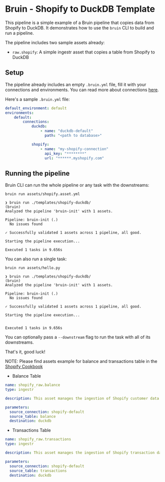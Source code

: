 # Bruin - Shopify to DuckDB Template

This pipeline is a simple example of a Bruin pipeline that copies data from Shopify to DuckDB. It demonstrates how to use the `bruin` CLI to build and run a pipeline.

The pipeline includes two sample assets already:
- `raw.shopify`: A simple ingestr asset that copies a table from Shopify to DuckDB

## Setup
The pipeline already includes an empty `.bruin.yml` file, fill it with your connections and environments. You can read more about connections [here](https://bruin-data.github.io/bruin/connections/overview.html).

Here's a sample `.bruin.yml` file:

```yaml
default_environment: default
environments:
    default:
        connections:
            duckdb:
                - name: "duckdb-default"
                  path: "<path to database>"

            shopify:
                - name: "my-shopify-connection"
                  api_key: "********"
                  url: "******.myshopify.com"
```
## Running the pipeline
Bruin CLI can run the whole pipeline or any task with the downstreams:
```shell
bruin run assets/shopify.asset.yml
```

```shell
❯ bruin run ./templates/shopify-duckdb/                                                       (bruin) 
Analyzed the pipeline 'bruin-init' with 1 assets.

Pipeline: bruin-init (.)
  No issues found

✓ Successfully validated 1 assets across 1 pipeline, all good.

Starting the pipeline execution...

Executed 1 tasks in 9.656s
```

You can also run a single task:

```shell
bruin run assets/hello.py                            
```

```shell
❯ bruin run ./templates/shopify-duckdb/                                                       (bruin) 
Analyzed the pipeline 'bruin-init' with 1 assets.

Pipeline: bruin-init (.)
  No issues found

✓ Successfully validated 1 assets across 1 pipeline, all good.

Starting the pipeline execution...


Executed 1 tasks in 9.656s
```

You can optionally pass a `--downstream` flag to run the task with all of its downstreams.

That's it, good luck!


NOTE: Please find assets example for balance and transactions table in the [Shopify Cookbook](https://bruin-data.github.io/docs/cookbook/shopify-pipelines.html)

- Balance Table
```yaml
name: shopify_raw.balance
type: ingestr

description: This asset manages the ingestion of Shopify customer data into BigQuery. It captures comprehensive customer information including personal details, contact information, order history, marketing preferences, and address data. The asset includes data quality checks to ensure critical fields like customer ID and email are properly populated.

parameters:
  source_connection: shopify-default
  source_table: balance
  destination: duckdb

```

- Transactions Table
```yaml
name: shopify_raw.transactions
type: ingestr

description: This asset manages the ingestion of Shopify transaction data into BigQuery. It captures detailed payment transaction information including transaction ID, order ID, amount, currency, payment method, status, and processed date. This data is essential for financial reporting, reconciliation, and analyzing payment patterns across the Shopify store.

parameters:
  source_connection: shopify-default
  source_table: transactions
  destination: duckdb

```